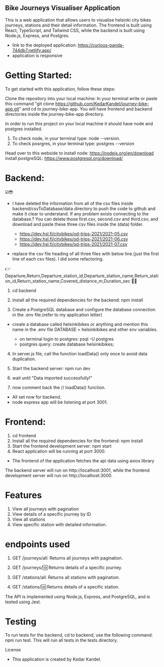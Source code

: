 

## Bike Journeys Visualiser Application

 This is a web application that allows users to visualise helsinki city bikes journeys,  stations and their detail information. The frontend is built using React, TypeScript, and Tailwind CSS, while the backend is built using Node.js, Express, and Postgres.

- link to the deployed application: https://curious-panda-744db7.netlify.app/
- application is responsive

# Getting Started: 

To get started with this application, follow these steps:

 Clone the repository into your local machine: In your terminal write or paste this command "git clone  https://github.com/KedarKandel/journey-bike-app.git" and cd to journey-bike-app. You will have frontend and backend directories inside the journey-bike-app directory.

 In order to run this project on your local machine it should have node and postgres installed. 
 
 1. To check node, in your terminal type: node --version.
 2. To check posrgres, in your terminal type: postgres --version


 Head over to this webside to install node: https://nodejs.org/en/download 
                        install postgreSQL: https://www.postgresql.org/download/

# Backend:
☑️😳
-  I have deleted the information from all of the csv files inside          
   backend/csvToDatabase/data directory to push the code to github and make it clear to understand. If any problem exists connecting to the database.? You can delete those first.csv, second.csv and third.csv, and download and paste these three csv files inside the (data) folder.

    - https://dev.hsl.fi/citybikes/od-trips-2021/2021-05.csv
    - https://dev.hsl.fi/citybikes/od-trips-2021/2021-06.csv
    - https://dev.hsl.fi/citybikes/od-trips-2021/2021-07.csv


- replace the csv file heading of all three files with below line.(just the first line of each csv files). I did some refactoring.  

👉 Departure,Return,Departure_station_id,Departure_station_name,Return_station_id,Return_station_name,Covered_distance_m,Duration_sec 🤏🏼



1. cd backend

2. Install all the required dependencies for the backend: npm install

3.  Create a PostgreSQL database and configure the database connection in the .env file.(refer to my application letter)

  - create a database called helsinkibikes or anything and mention this name in the .env file DATABASE = helsinkibikes and other env variables.

    * on terminal login to postgres: psql -U postgres
    * postgres query: create database helsinkibikes;

4. In server.js file, call the function loadData() only once  to avoid data duplication. 

5. Start the backend server: npm run dev
6. wait until "Data imported successfully!"
6. now comment back the // loadData() function. 

 * All set now for backend.
 * node express app will be listening at port 3001.

# Frontend:
1. cd frontend
2. Install all the required dependencies for the frontend: npm install
3. Start the frontend development server: npm start
4.  React application will be running at port 3000.

* The frontend of the application fetches the api data using axios library


The backend server will run on http://localhost:3001, while the frontend development server will run on http://localhost:3000.

# Features
1. View all journeys with pagination
2. View details of a specific journey by ID
3. View all stations
4. View specific station with detailed information.

# endpoints used

1. GET /journeys/all: Returns all journeys with pagination.

2. GET /journeys/:id: Returns details of a specific journey.

3. GET /stations/all: Returns all stations with pagination.

4. GET /stations/:id: Returns details of a specific station.

The API is implemented using Node.js, Express, and PostgreSQL, and is tested using Jest.


# Testing
To run tests for the backend, cd to backend, use the following command: npm run test. This will run all tests in the tests directory.

License
- This application is created by Kedar Kandel.